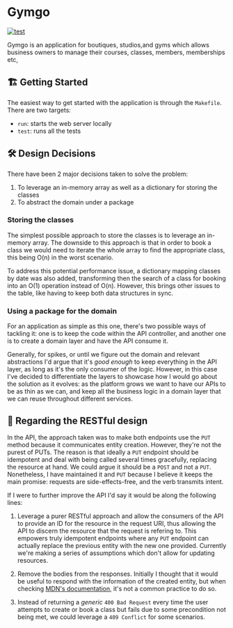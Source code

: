 # Gymgo

[![test](https://github.com/Manzanit0/gymgo/actions/workflows/test.yml/badge.svg)](https://github.com/Manzanit0/gymgo/actions/workflows/test.yml)

Gymgo is an application for boutiques, studios,and gyms which allows business
owners to manage their courses, classes, members, memberships etc,

## 🏗 Getting Started

The easiest way to get started with the application is through the `Makefile`.
There are two targets:

- `run`: starts the web server locally
- `test`: runs all the tests

## 🛠 Design Decisions

There have been 2 major decisions taken to solve the problem:

1. To leverage an in-memory array as well as a dictionary for storing the classes
2. To abstract the domain under a package

### Storing the classes

The simplest possible approach to store the classes is to leverage an in-memory
array. The downside to this approach is that in order to book a class we would
need to iterate the whole array to find the appropriate class, this being O(n)
in the worst scenario.

To address this potential performance issue, a dictionary mapping classes by
date was also added, transforming then the search of a class for booking into an
O(1) operation instead of O(n). However, this brings other issues to the
table, like having to keep both data structures in sync.

### Using a package for the domain

For an application as simple as this one, there's two possible ways of tackling
it: one is to keep the code within the API controller, and another one is to
create a domain layer and have the API consume it.

Generally, for spikes, or until we figure out the domain and relevant
abstractions I'd argue that it's _good enough_ to keep everything in the API
layer, as long as it's the only consumer of the logic. However, in this case
I've decided to differentiate the layers to showcase how I would go about the
solution as it evolves: as the platform grows we want to have our APIs to be as
thin as we can, and keep all the business logic in a domain layer that we can
reuse throughout different services.

## 📃 Regarding the RESTful design

In the API, the approach taken was to make both endpoints use the `PUT` method
because it communicates entity creation. However, they're not the purest of PUTs.
The reason is that ideally a `PUT` endpoint should be idempotent and deal with
being called several times gracefully, replacing the resource at hand. We could
argue it should be a `POST` and not a `PUT`. Nonetheless, I have maintained it and
`PUT` because I believe it keeps the main promise: requests are side-effects-free,
and the verb transmits intent.

If I were to further improve the API I'd say it would be along the following lines:

1. Leverage a purer RESTful approach and allow the consumers of the API to provide 
   an ID for the resource in the request URI, thus allowing the API to discern the
   resource that the request is refering to. This empowers truly idempotent endpoints
   where any `PUT` endpoint can actually replace the previous entity with the new one
   provided. Currently we're making a series of assumptions which don't allow for
   updating resources.

2. Remove the bodies from the responses. Initially I thought that it would be
   useful to respond with the information of the created entity, but when checking
   [MDN's documentation](0), it's not a common practice to do so.

3. Instead of returning a _generic_ `400 Bad Request` every time the user attempts
   to create or book a class but fails due to some precondition not being met, we
   could leverage a `409 Conflict` for some scenarios.

[0]: https://developer.mozilla.org/en-US/docs/Web/HTTP/Methods/PUT
